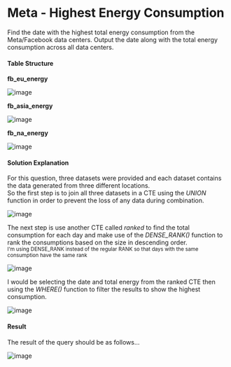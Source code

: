 # Meta - Highest Energy Consumption

Find the date with the highest total energy consumption from the Meta/Facebook data centers. Output the date along with the total energy consumption across all data centers.

#### Table Structure

**fb_eu_energy** 

![image](https://user-images.githubusercontent.com/110608447/200582975-f89c2ec9-de79-44c4-b2ff-17a5f81c52b2.png)

 **fb_asia_energy**

![image](https://user-images.githubusercontent.com/110608447/200583210-029c7005-abdc-413d-876b-71a6e20815f7.png)

**fb_na_energy**

![image](https://user-images.githubusercontent.com/110608447/200583361-631c036f-3e90-4a6b-a231-75777331a54f.png)

#### Solution Explanation

For this question, three datasets were provided and each dataset contains the data generated from three different locations. <br>
So the first step is to join all three datasets in a CTE using the *UNION* function in order to prevent the loss of any data during combination.

![image](https://user-images.githubusercontent.com/110608447/200587987-e439d28f-f36b-496f-b564-a04126c02338.png)

The next step is use another CTE called *ranked* to find the total consumption for each day and make use of the *DENSE_RANK()* function to rank the consumptions based on the size in descending order.
<br> <sub> I'm using DENSE_RANK instead of the regular RANK so that days with the same consumption have the same rank </sub> <br>

![image](https://user-images.githubusercontent.com/110608447/200589685-76cfe7ca-8cca-4118-9607-bb212fc52872.png)

I would be selecting the date and total energy from the ranked CTE then using the _WHERE()_ function to filter the results to show the highest consumption.  

![image](https://user-images.githubusercontent.com/110608447/200592288-519032be-d25e-4f88-bc47-f582d9a0a242.png)

#### Result
The result of the query should be as follows...

![image](https://user-images.githubusercontent.com/110608447/200592582-ad5426d8-42fe-40b7-ac90-dc50fcc3ced2.png)


